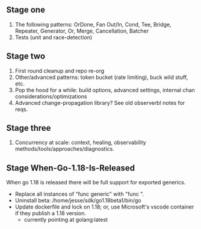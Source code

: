 ## Stage one
1) The following patterns: OrDone, Fan Out/In, Cond, Tee, Bridge, Repeater, Generator, Or, Merge, Cancellation, Batcher
2) Tests (unit and race-detection)

## Stage two
1) First round cleanup and repo re-org
2) Other/advanced patterns: token bucket (rate limiting), buck wild stuff, etc.
3) Pop the hood for a while: build options, advanced settings, internal chan considerations/optimizations
4) Advanced change-propagation library? See old observerbl notes for reqs.

## Stage three
1) Concurrency at scale: context, healing, observability methods/tools/approaches/diagnostics.

## Stage When-Go-1.18-Is-Released
When go 1.18 is released there will be full support for exported generics.
* Replace all instances of "func generic" with "func ".
* Uninstall beta: /home/jesse/sdk/go1.18beta1/bin/go
* Update dockerfile and lock on 1.18; or, use Microsoft's vscode container if they publish a 1.18 version.
    * currently pointing at golang:latest